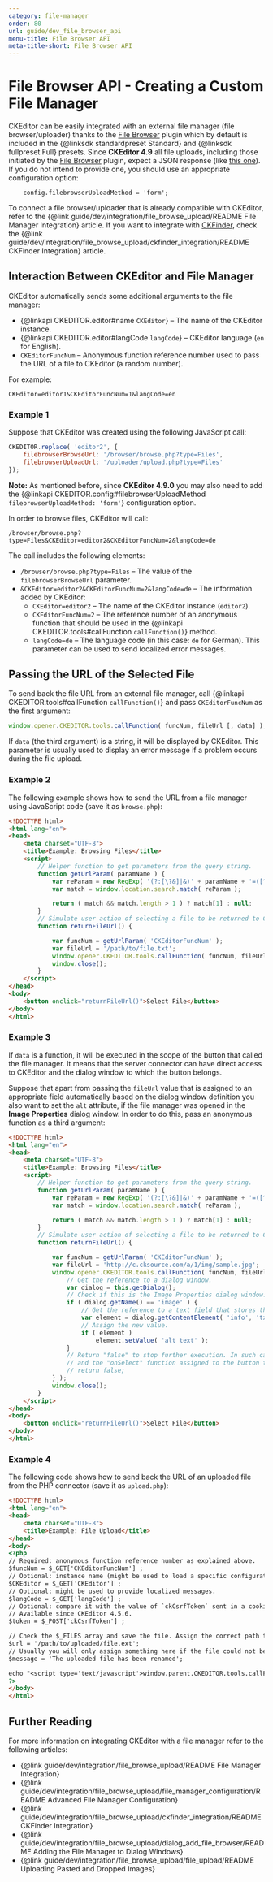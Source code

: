 ```yaml
---
category: file-manager
order: 80
url: guide/dev_file_browser_api
menu-title: File Browser API
meta-title-short: File Browser API
---
```

<!--
Copyright (c) 2003-2020, CKSource - Frederico Knabben. All rights reserved.
For licensing, see LICENSE.md.
-->

# File Browser API - Creating a Custom File Manager

<info-box info="">
	CKEditor can be easily integrated with an external file manager (file browser/uploader) thanks to the <a href="https://ckeditor.com/cke4/addon/filebrowser">File Browser</a> plugin which by default is included in the {@linksdk standardpreset Standard} and {@linksdk fullpreset Full} presets.
</info-box>

<info-box info="">
	Since <strong>CKEditor 4.9</strong> all file uploads, including those initiated by the <a href="https://ckeditor.com/cke4/addon/filebrowser">File Browser</a> plugin, expect a JSON response (like <a href="https://ckeditor.com/docs/ckeditor4/latest/guide/dev_file_upload.html#response-file-uploaded-successfully">this one</a>). If you do not intend to provide one, you should use an appropriate configuration option:

        config.filebrowserUploadMethod = 'form';
</info-box>

To connect a file browser/uploader that is already compatible with CKEditor, refer to the {@link guide/dev/integration/file_browse_upload/README File Manager Integration} article. If you want to integrate with [CKFinder](https://ckeditor.com/ckfinder/), check the {@link guide/dev/integration/file_browse_upload/ckfinder_integration/README CKFinder Integration} article.

## Interaction Between CKEditor and File Manager

CKEditor automatically sends some additional arguments to the file manager:

* {@linkapi CKEDITOR.editor#name `CKEditor`} &ndash; The name of the CKEditor instance.
* {@linkapi CKEDITOR.editor#langCode `langCode`} &ndash; CKEditor language (`en` for English).
* `CKEditorFuncNum` &ndash; Anonymous function reference number used to pass the URL of a file to CKEditor (a random number).

For example:

```
CKEditor=editor1&CKEditorFuncNum=1&langCode=en
```

### Example 1

Suppose that CKEditor was created using the following JavaScript call:

```js
CKEDITOR.replace( 'editor2', {
	filebrowserBrowseUrl: '/browser/browse.php?type=Files',
	filebrowserUploadUrl: '/uploader/upload.php?type=Files'
});
```

**Note:** As mentioned before, since **CKEditor 4.9.0** you may also need to add the {@linkapi CKEDITOR.config#filebrowserUploadMethod `filebrowserUploadMethod: 'form'`} configuration option.

In order to browse files, CKEditor will call:

```
/browser/browse.php?type=Files&CKEditor=editor2&CKEditorFuncNum=2&langCode=de
```

The call includes the following elements:

* `/browser/browse.php?type=Files` &ndash; The value of the `filebrowserBrowseUrl` parameter.
* `&CKEditor=editor2&CKEditorFuncNum=2&langCode=de` &ndash; The information added by CKEditor:
	* `CKEditor=editor2` &ndash; The name of the CKEditor instance (`editor2`).
	* `CKEditorFuncNum=2` &ndash; The reference number of an anonymous
		function that should be used in the {@linkapi CKEDITOR.tools#callFunction `callFunction()`} method.
	* `langCode=de` &ndash; The language code (in this case: `de` for German). This
		parameter can be used to send localized error messages.

## Passing the URL of the Selected File

To send back the file URL from an external file manager, call {@linkapi CKEDITOR.tools#callFunction `callFunction()`} and pass `CKEditorFuncNum` as the first argument:

```js
window.opener.CKEDITOR.tools.callFunction( funcNum, fileUrl [, data] );
```

If `data` (the third argument) is a string, it will be displayed by CKEditor. This parameter is usually used to display an error message if a problem occurs during the file upload.

### Example 2

The following example shows how to send the URL from a file manager using JavaScript code (save it as `browse.php`):

```html
<!DOCTYPE html>
<html lang="en">
<head>
    <meta charset="UTF-8">
    <title>Example: Browsing Files</title>
    <script>
        // Helper function to get parameters from the query string.
        function getUrlParam( paramName ) {
            var reParam = new RegExp( '(?:[\?&]|&)' + paramName + '=([^&]+)', 'i' );
            var match = window.location.search.match( reParam );

            return ( match && match.length > 1 ) ? match[1] : null;
        }
        // Simulate user action of selecting a file to be returned to CKEditor.
        function returnFileUrl() {

            var funcNum = getUrlParam( 'CKEditorFuncNum' );
            var fileUrl = '/path/to/file.txt';
            window.opener.CKEDITOR.tools.callFunction( funcNum, fileUrl );
            window.close();
        }
    </script>
</head>
<body>
    <button onclick="returnFileUrl()">Select File</button>
</body>
</html>
```

### Example 3

If `data` is a function, it will be executed in the scope of the button that called the file manager. It means that the server connector can have direct access to CKEditor and the dialog window to which the button belongs.

Suppose that apart from passing the `fileUrl` value that is assigned to an appropriate field automatically based on the dialog window definition you also want to set the `alt` attribute, if the file manager was opened in the **Image Properties** dialog window. In order to do this, pass an anonymous function as a third argument:

```html
<!DOCTYPE html>
<html lang="en">
<head>
    <meta charset="UTF-8">
    <title>Example: Browsing Files</title>
    <script>
        // Helper function to get parameters from the query string.
        function getUrlParam( paramName ) {
            var reParam = new RegExp( '(?:[\?&]|&)' + paramName + '=([^&]+)', 'i' );
            var match = window.location.search.match( reParam );

            return ( match && match.length > 1 ) ? match[1] : null;
        }
        // Simulate user action of selecting a file to be returned to CKEditor.
        function returnFileUrl() {

            var funcNum = getUrlParam( 'CKEditorFuncNum' );
            var fileUrl = 'http://c.cksource.com/a/1/img/sample.jpg';
            window.opener.CKEDITOR.tools.callFunction( funcNum, fileUrl, function() {
                // Get the reference to a dialog window.
                var dialog = this.getDialog();
                // Check if this is the Image Properties dialog window.
                if ( dialog.getName() == 'image' ) {
                    // Get the reference to a text field that stores the "alt" attribute.
                    var element = dialog.getContentElement( 'info', 'txtAlt' );
                    // Assign the new value.
                    if ( element )
                        element.setValue( 'alt text' );
                }
                // Return "false" to stop further execution. In such case CKEditor will ignore the second argument ("fileUrl")
                // and the "onSelect" function assigned to the button that called the file manager (if defined).
                // return false;
            } );
            window.close();
        }
    </script>
</head>
<body>
    <button onclick="returnFileUrl()">Select File</button>
</body>
</html>
```

### Example 4

The following code shows how to send back the URL of an uploaded file from the PHP connector (save it as `upload.php`):

```html
<!DOCTYPE html>
<html lang="en">
<head>
    <meta charset="UTF-8">
    <title>Example: File Upload</title>
</head>
<body>
<?php
// Required: anonymous function reference number as explained above.
$funcNum = $_GET['CKEditorFuncNum'] ;
// Optional: instance name (might be used to load a specific configuration file or anything else).
$CKEditor = $_GET['CKEditor'] ;
// Optional: might be used to provide localized messages.
$langCode = $_GET['langCode'] ;
// Optional: compare it with the value of `ckCsrfToken` sent in a cookie to protect your server-side uploader against CSRF.
// Available since CKEditor 4.5.6.
$token = $_POST['ckCsrfToken'] ;

// Check the $_FILES array and save the file. Assign the correct path to a variable ($url).
$url = '/path/to/uploaded/file.ext';
// Usually you will only assign something here if the file could not be uploaded.
$message = 'The uploaded file has been renamed';

echo "<script type='text/javascript'>window.parent.CKEDITOR.tools.callFunction($funcNum, '$url', '$message');</script>";
?>
</body>
</html>
```

## Further Reading

For more information on integrating CKEditor with a file manager refer to the following articles:

* {@link guide/dev/integration/file_browse_upload/README File Manager Integration}
* {@link guide/dev/integration/file_browse_upload/file_manager_configuration/README Advanced File Manager Configuration}
* {@link guide/dev/integration/file_browse_upload/ckfinder_integration/README CKFinder Integration}
* {@link guide/dev/integration/file_browse_upload/dialog_add_file_browser/README Adding the File Manager to Dialog Windows}
* {@link guide/dev/integration/file_browse_upload/file_upload/README Uploading Pasted and Dropped Images}
